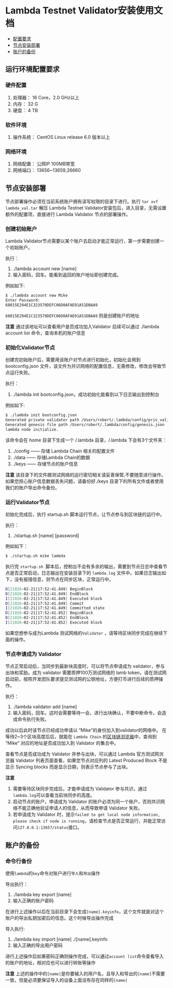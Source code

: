 # Lambda Testnet Validator安装使用文档

* [配置要求](#运行环境配置要求)
* [节点安装部署](#节点安装部署)
* [账户的备份](#账户的备份)

## 运行环境配置要求

### 硬件配置
1. 处理器： 16 Core，2.0 GHz以上
2. 内存： 32 G
3. 硬盘： 4 TB

### 软件环境
1. 操作系统： CentOS Linux release 6.0 版本以上

### 网络环境
1. 网络配置： 公网IP 100MB带宽
2. 网络端口： 13656~13659,26660

## 节点安装部署
节点部署操作必须在当前系统账户拥有读写权限的目录下进行。执行 ``` tar xvf lambda_val.tar ``` 解压 Lambda Testnet Validator安装包后，进入目录，无需设置额外的配置项，直接进行 Lambda Validator 节点的部署操作。

### 创建初始账户
Lambda Validator节点需要以某个账户去启动才能正常运行，第一步需要创建一个初始账户。

执行：

1. ./lambda account new [name]
2. 输入密码，回车。能看到返回的账户地址即创建完成。

例如如下:
```bash
$ ./lambda account new Mike
Enter Password:
68015E294E1C323570DEFC06D0AFAE01A51DBAA9
```
`68015E294E1C323570DEFC06D0AFAE01A51DBAA9` 则是创建账户的地址

**注意** 通过该地址可以查看用户是否成功加入Validator 后续可以通过 ./lambda account list 命令，查询本机的账户信息

### 初始化Validator节点
创建完初始账户后，需要用该账户对节点进行初始化，初始化会用到 bootconfig.json 文件，该文件为共识网络的配置信息，无需修改，修改会导致节点运行失败。

执行：

1. ./lambda init bootconfig.json，成功初始化能看到以下日志输出到控制台

例如如下:
```bash
$ ./lambda init bootconfig.json
Generated private validator path /Users/robert/.lambda/config/priv_validator.json
Generated genesis file path /Users/robert/.lambda/config/genesis.json
lambda node initialize.
```
该命令会在 home 目录下生成一个 /.lambda 目录，/.lambda 下会有3个文件夹：

1. ./config —— 存储 Lambda Chain 相关的配置文件
2. ./data —— 存储Lambda Chain的数据
3. ./keys —— 存储节点的账户信息
 
**注意** 该目录下的文件跟测试网络的运行密切相关请妥善保管,不要随意进行操作。如果您担心账户信息数据丢失问题，请备份好./keys 目录下的所有文件或者使用我们的账户导出命令备份。

### 运行Validator节点
初始化完成后，执行 startup.sh 脚本运行节点，让节点参与到区块链的运行中。

执行：

1. ./startup.sh [name] [password]

例如如下：
```bash
$ ./startup.sh mike lambda
```

执行完 `startup.sh `脚本后，控制台不会有多余的输出，需要到节点日志中查看节点是否正常启动，日志输出在安装目录下的 `lambda.log` 文件中。如果日志输出如下，没有报错信息，则节点在同步区块，正常运行中。

```bash
D[21026-02-21|17:52:41.849] BeginBlock                                   module= height=4 hash=364511b2c2120639ca671f29a7c0fc62d35a2bdca2ef7c2cf43002d5622a75c8 logtype=trace tmhash=810e36d7302085d5aedbbd0bf4241eca691a07c522ad8dd416e9523617cc3522
D[21026-02-21|17:52:41.849] EndBlock                                     module= height=4 hash=364511b2c2120639ca671f29a7c0fc62d35a2bdca2ef7c2cf43002d5622a75c8 logtype=trace
I[21026-02-21|17:52:41.849] Executed block                               module=state height=5 validTxs=0 invalidTxs=0
D[21026-02-21|17:52:41.849] Commit                                       module= height=4 hash=364511b2c2120639ca671f29a7c0fc62d35a2bdca2ef7c2cf43002d5622a75c8 logtype=trace
I[21026-02-21|17:52:41.849] Committed state                              module=state height=5 txs=0 appHash=CC965044E34CA84C93C5783B056A391C1BA145B8963E8B8E218E68B1F5C199D9
D[21026-02-21|17:52:41.852] BeginBlock                                   module= height=5 hash=cc965044e34ca84c93c5783b056a391c1ba145b8963e8b8e218e68b1f5c199d9 logtype=trace tmhash=fce3b277eff3562127e06e21d87628e6e326d5999578c71db7fd7e8c87335283
D[21026-02-21|17:52:41.852] EndBlock                                     module= height=5 hash=cc965044e34ca84c93c5783b056a391c1ba145b8963e8b8e218e68b1f5c199d9 logtype=trace
I[21026-02-21|17:52:41.852] Executed block                               module=state height=6 validTxs=0 invalidTxs=0
```

如果您想参与成为Lambda 测试网络的`Validator` ，请等待区块同步完成在继续下面的操作。

### 节点申请成为 Validator
节点正常启动后，当同步到最新块高度时，可以将节点申请成为 validator，参与出块和奖励。成为 validator 需要质押100万测试网络的 lamb token，请在测试网启动前，按照开发团队要求提交测试网的公钥地址，方便打币进行后续的质押操作。

执行：

1. ./lambda validator add [name]
2. 输入密码，回车。这时会需要等待一会，进行出块确认，不要中断命令，会造成命令执行失败。

成功以后此时该节点已经成功申请以 “Mike”的身份加入到validator的网络中。
在等待2~3个区块高度后后，就能在 `Lambda Chain` 的[区块链浏览器](http://explorer.lambda.im/#/validator)中，查询到 “Mike” 对应的地址是否成功加入到 Validator 的集合中。

查看节点是否成功成为 Validator 并参与出块，可以通过 Lambda 官方测试网浏览器 Validator 列表页面查看，如果您节点对应列的 Latest Produced Block 不是显示 Syncing blocks 而是显示日期，则表示节点参与了出块。

**注意** 

1. 需要等待区块同步完成后，才能申请成为 Validator 参与共识，通过`lambda.log`可以查看当前块同步的高度。
2. 启动节点的账户，申请成为 Validator 的账户必须为同一个账户，否则共识网络不能正确地验证申请人的信息，从而导致申请 Validator 失败。
3. 若申请成为 Validator 时，提示``` failed to get local node information, please check if node is running ```，请检查节点是否正常运行，并能正常访问``` 127.0.0.1:13657/status ```接口。

## 账户的备份

### 命令行备份
使用`lambda`的`key`命令对账户进行`导入`和`导出`操作

导出执行：

1. ./lambda key export [name]
2. 输入正确的账户密码

在进行上述操作以后在当前目录下会生成`[name].keyinfo`，这个文件就是对这个账户的导出私钥加密后的信息。这个时候导出操作完成

导入执行:

1. ./lambda key import [name] ./[name].keyinfo
2. 输入正确的导出用户密码

进行上述操作后如果密码正确则操作完成，可以通过`account list`命令查看导入的账户的地址，相对应也可以进行转账等操作

**注意** 
上述的操作中的`[name]`是你要输入的用户名，且导入和导出的`[name]`不需要一致，但是必须要保证导入的设备上面没有存在同样的`[name]`

